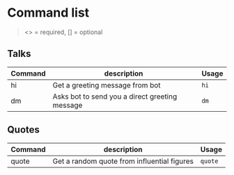 # Command list

> <> = required, [] = optional

## Talks

| Command | description                                    | Usage |
| ------- | ---------------------------------------------- | ----- |
| hi      | Get a greeting message from bot                | `hi`  |
| dm      | Asks bot to send you a direct greeting message | `dm`  |

## Quotes

| Command | description                                 | Usage   |
| ------- | ------------------------------------------- | ------- |
| quote   | Get a random quote from influential figures | `quote` |
